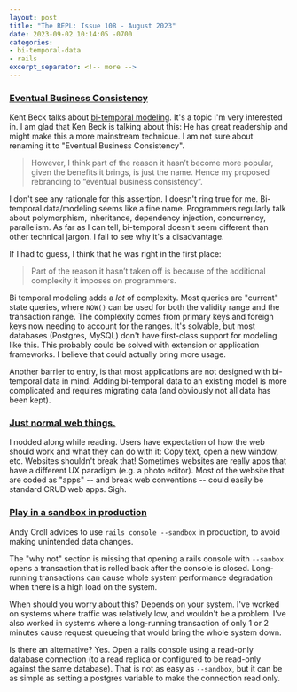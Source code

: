 ```yaml
---
layout: post
title: "The REPL: Issue 108 - August 2023"
date: 2023-09-02 10:14:05 -0700
categories:
- bi-temporal-data
- rails
excerpt_separator: <!-- more -->
---
```


### [Eventual Business Consistency][1]

Kent Beck talks about [bi-temporal modeling](/categories/bi-temporal-data/). It's a topic I'm very interested in. I am glad that Ken Beck is talking about this: He has great readership and might make this a more mainstream technique. I am not sure about renaming it to "Eventual Business Consistency".

> However, I think part of the reason it hasn’t become more popular, given the benefits it brings, is just the name. Hence my proposed rebranding to “eventual business consistency”.

I don't see any rationale for this assertion. I doesn't ring true for me. Bi-temporal data/modeling seems like a fine name. Programmers regularly talk about polymorphism, inheritance, dependency injection, concurrency, parallelism. As far as I can tell, bi-temporal doesn't seem different than other technical jargon. I fail to see why it's a disadvantage.

If I had to guess, I think that he was right in the first place:

> Part of the reason it hasn’t taken off is because of the additional complexity it imposes on programmers.

Bi temporal modeling adds a *lot* of complexity. Most queries are "current" state queries, where `NOW()` can be used for both the validity range and the transaction range. The complexity comes from primary keys and foreign keys now needing to account for the ranges. It's solvable, but most databases (Postgres, MySQL) don't have first-class support for modeling like this. This probably could be solved with extension or application frameworks. I believe that could actually bring more usage.

Another barrier to entry, is that most applications are not designed with bi-temporal data in mind. Adding bi-temporal data to an existing model is more complicated and requires migrating data (and obviously not all data has been kept).

### [Just normal web things.][2]

I nodded along while reading. Users have expectation of how the web should work and what they can do with it: Copy text, open a new window, etc. Websites shouldn't break that!
Sometimes websites are really apps that have a different UX paradigm (e.g. a photo editor). Most of the website that are coded as "apps" -- and break web conventions -- could easily be standard CRUD web apps. Sigh.

### [Play in a sandbox in production][3]

Andy Croll advices to use `rails console --sandbox` in production, to avoid making unintended data changes.

The "why not" section is missing that opening a rails console with `--sanbox` opens a transaction that is rolled back after the console is closed. Long-running transactions can cause whole system performance degradation when there is a high load on the system.

When should you worry about this? Depends on your system. I've worked on systems where traffic was relatively low, and wouldn't be a problem. I've also worked in systems where a long-running transaction of only 1 or 2 minutes cause request queueing that would bring the whole system down.

Is there an alternative? Yes. Open a rails console using a read-only database connection (to a read replica or configured to be read-only against the same database). That is not as easy as `--sandbox`, but it can be as simple as setting a postgres variable to make the connection read only.

[1]: https://tidyfirst.substack.com/p/eventual-business-consistency
[2]: https://heather-buchel.com/blog/2023/07/just-normal-web-things/
[3]: https://andycroll.com/ruby/play-in-a-sandbox-in-production/
